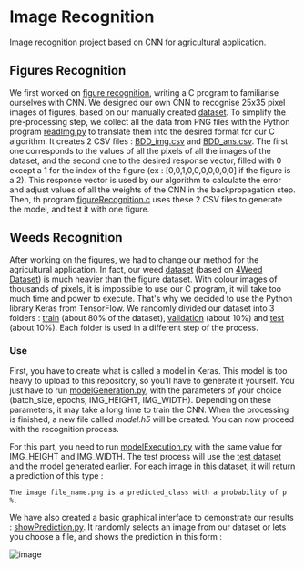 # Image Recognition
Image recognition project based on CNN for agricultural application.

## Figures Recognition
We first worked on [figure recognition](Figures/), writing a C program to familiarise ourselves with CNN. We designed our own CNN to recognise 25x35 pixel images of figures, based on our manually created [dataset](Figures/dataset/).
To simplify the pre-processing step, we collect all the data from PNG files with the Python program [readImg.py](Figures/readImg.py) to translate them into the desired format for our C algorithm. It creates 2 CSV files : [BDD_img.csv](Figures/BDD_img.csv) and [BDD_ans.csv](Figures/BDD_ans.csv). The first one corresponds to the values of all the pixels of all the images of the dataset, and the second one to the desired response vector, filled with 0 except a 1 for the index of the figure (ex : [0,0,1,0,0,0,0,0,0,0] if the figure is a 2). This response vector is used by our algorithm to calculate the error and adjust values of all the weights of the CNN in the backpropagation step.
Then, th program [figureRecognition.c](Figures/figureRecognition.c) uses these 2 CSV files to generate the model, and test it with one figure.

## Weeds Recognition
After working on the figures, we had to change our method for the agricultural application. In fact, our weed [dataset](Weeds/dataset/) (based on [4Weed Dataset](https://arxiv.org/abs/2204.00080)) is much heavier than the figure dataset. With colour images of thousands of pixels, it is impossible to use our C program, it will take too much time and power to execute.
That's why we decided to use the Python library Keras from TensorFlow.
We randomly divided our dataset into 3 folders : [train](Weeds/dataset/train/) (about 80% of the dataset), [validation](Weeds/dataset/validation/) (about 10%) and [test](Weeds/dataset/test/) (about 10%). Each folder is used in a different step of the process.

### Use
First, you have to create what is called a model in Keras. This model is too heavy to upload to this repository, so you'll have to generate it yourself. You just have to run [modelGeneration.py](Weeds/modelGeneration.py), with the parameters of your choice (batch_size, epochs, IMG_HEIGHT, IMG_WIDTH). Depending on these parameters, it may take a long time to train the CNN. When the processing is finished, a new file called *model.h5* will be created.
You can now proceed with the recognition process.

For this part, you need to run [modelExecution.py](Weeds/modelExecution.py) with the same value for IMG_HEIGHT and IMG_WIDTH. The test process will use the [test dataset](Weeds/dataset/test/) and the model generated earlier. For each image in this dataset, it will return a prediction of this type :

```
The image file_name.png is a predicted_class with a probability of p %.
```

We have also created a basic graphical interface to demonstrate our results : [showPrediction.py](Weeds/showPrediction.py). It randomly selects an image from our dataset or lets you choose a file, and shows the prediction in this form :

![image](https://user-images.githubusercontent.com/103205458/229816832-a95072f2-63c0-4e7a-b251-89db9d3ee36d.png)

